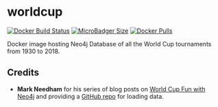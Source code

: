 # worldcup
[![Docker Build Status](https://img.shields.io/docker/cloud/build/syedhassaanahmed/neo4j-worldcup.svg?logo=docker)](https://hub.docker.com/r/syedhassaanahmed/neo4j-worldcup/builds/) [![MicroBadger Size](https://img.shields.io/microbadger/image-size/syedhassaanahmed/neo4j-worldcup.svg?logo=docker)](https://hub.docker.com/r/syedhassaanahmed/neo4j-worldcup/tags/) [![Docker Pulls](https://img.shields.io/docker/pulls/syedhassaanahmed/neo4j-worldcup.svg?logo=docker)](https://hub.docker.com/r/syedhassaanahmed/neo4j-worldcup/)

Docker image hosting Neo4j Database of all the World Cup tournaments from 1930 to 2018.

## Credits
- **Mark Needham** for his series of blog posts on [World Cup Fun with Neo4j](http://worldcup.neo4j.org/) and providing a [GitHub repo](https://github.com/mneedham/neo4j-worldcup) for loading data.